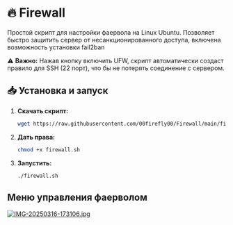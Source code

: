 # 🔥 Firewall  

Простой скрипт для настройки фаервола на Linux Ubuntu. Позволяет быстро защитить сервер от несанкционированного доступа, включена возможность установки fail2ban 

⚠ **Важно:** Нажав кнопку включить UFW, скрипт автоматически создаст правило для SSH (22 порт), что бы не потерять соединение с сервером.

## 📥 Установка и запуск  

1. **Скачать скрипт:**  
   ```sh
   wget https://raw.githubusercontent.com/00firefly00/Firewall/main/firewall.sh

2. **Дать права:**
   ```sh
   chmod +x firewall.sh

3. **Запустить:**
   ```sh
   ./firewall.sh

## Меню управления фаерволом

[![IMG-20250316-173106.jpg](https://i.postimg.cc/Gt9WqTzz/IMG-20250316-173106.jpg)](https://postimg.cc/WqLY43BJ)
